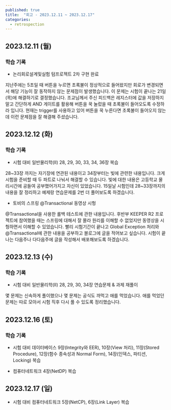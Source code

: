 ```yaml
---
published: true
title:  "회고 - 2023.12.11 ~ 2023.12.17"
categories:
  - retrospection
---
```


## 2023.12.11 (월)

### 학습 기록

- 논리회로설계및실험 텀프로젝트 2차 구현 완료

지난주에는 5초일 때 버튼을 누르면 초록불이 정상적으로 들어왔지만 회로가 변경되면서 해당 기능이 잘 동작하지 않는 문제점이 발생했습니다. 이 문제는 시험이 끝나는 21일(목)에 해결하기로 결정했습니다. 조교님께서 주신 피드백은 레지스터에 값을 저장하지 말고 간단하게 AND 게이트를 활용해 버튼을 꾹 눌렀을 때 초록불이 들어오도록 수정하라 입니다. 현재는 trigger를 사용하고 있어 버튼을 꾹 누른다면 초록불이 들어오지 않는데 이런 문제점을 잘 해결해 주셨습니다.

## 2023.12.12 (화)

### 학습 기록

- 시험 대비 일반물리학(II) 28, 29, 30, 33, 34, 36장 복습

28~33장 까지는 자기장에 연관된 내용이고 34장부터는 빛에 관련한 내용입니다. 크게 시험을 준비할 때 두 파트로 나눠서 해결할 수 있습니다. 빛에 대한 내용은 고등학교 물리시간에 공들여 공부했어가지고 자신이 있었습니다. 15일날 시험인데 28~33장까지의 내용을 잘 정리하고 예제랑 연습문제를 2번 더 풀어보도록 하겠습니다.

- 토비의 스프링 @Transactional 동영상 시헝

@Transactional을 사용한 롤백 테스트에 관한 내용입니다. 후반부 KEEPER R2 프로젝트에 참여했을 때는 스프링에 대해서 잘 몰라 원리를 이해할 수 없었지만 동영상을 시헝하면서 이해할 수 있었습니다. 빨리 시험기간이 끝나고 Global Exception 처리와 @Transactional에 관한 내용을 공부하고 블로그에 글을 적어보고 싶습니다. 시험이 끝나는 다음주나 다다음주에 글을 작성해서 배포해보도록 하겠습니다.

## 2023.12.13 (수)

### 학습 기록

- 시험 대비 일반물리학(II) 28, 29, 30, 34장 연습문제 & 과제 재풀이

몇 문제는 신속하게 풀이했으나 몇 문제는 공식도 까먹고 애를 먹었습니다. 애를 먹었던 문제는 따로 모아서 시험 직후 다시 풀 수 있도록 정리했습니다.


## 2023.12.16 (토)

### 학습 기록

- 시험 대비 데이터베이스 9장(Integrity와 EER), 10장(View 처리), 11장(Stored Procedure), 12장(함수 종속성과 Normal Form), 14장(인덱스, 파티션, Locking) 복습

- 컴퓨터네트워크 4장(NetDP) 복습

## 2023.12.17 (일)

- 시험 대비 컴퓨터네트워크 5장(NetCP), 6장(Link Layer) 복습

